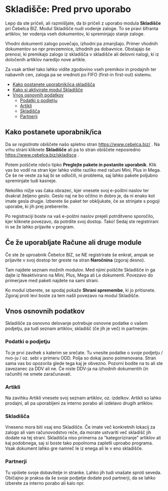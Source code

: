 # Skladišče: Pred prvo uporabo

Lepo da ste pričeli, ali razmišljate, da bi pričeli z uporabo modula **Skladišče** pri Čebelca BIZ. Modul Skladišče nudi vodenje zaloge. To se pravi šifranta
artiklov, ter vodenja vseh dokumentov, ki spreminjajo stanje zaloge. 

Vhodni dokumenti zalogo povečajo, izhodni pa zmanjšajo. Primer vhodnih dokumentov so npr prevzemnice, 
izhodnih pa dobavnice. Obstajajo še prenosi, ki premikajo zalogo iz skladišča v skladišče ali delovni nalogi, ki iz določenih artiklov naredijo nove artikle.

Za vsak artikel tako lahko vidite zgodovino vseh premikov in prodajnih ter nabavnih cen, zaloga pa se vrednoti po FIFO (first-in first-out) sistemu.



  * [Kako postanete uporabnik/ica skladišča](#kako-postanete-uporabnikica)
  * [Kako si aktivirate modul Skladišče](#prva-prijava-v-program)
  * [Vnos osnovnih podatkov](#nastavitve)
    * [Podatki o podjetju](#podatki-o-podjetju)
    * [Artikli](#podatki-o-podjetju)
    * [Skladišča](#besedila)
    * [Partnerji](#davčne-blagajne)

## Kako postanete uporabnik/ica

Da *se registirate* obiščete našo spletno stran https://www.cebelca.biz/ . Na vrhu strani kliknete **Skladišče** ali pa to stran obiščete neposredno https://www.cebelca.biz/skladisce .

Potem poiščete rdečo tipko **Preglejte pakete in postanite uporabnik**. Klik vas
bo vodil na stran kjer lahko vidite razliko med računi Mini, Plus in Mega. Če še ne veste za kaj bi se odločili, ni problema, saj lahko pakete poljubno
spreminjate tudi kasneje.

Nekoliko nižje vas čaka obrazec, kjer vnesete svoj e-poštni naslov ter dvakrat željeno geslo. Geslo naj ne bo očitno in dobro je, da ni enako kot imate gesla drugje.
Izberete še paket ter obkljukate, če se strinjate s pogoji uporabe, ki jih prej prebererite. 

Po registraciji boste na vaš e-poštni naslov prejeli potrditveno sporočilo, kjer kliknete povezavo, da potrdite svoj dostop. Tako! Sedaj ste registrirani in
se že lahko prijavite v program.

## Če že uporabljate Račune ali druge module

Če ste že uproabnik Čebelce BIZ, se NE registrirate še enkrat, ampak se prijavite v svoj dostop ter greste na stran **Naročnina** (zgoraj desno).

Tam najdete seznam možnih modulov. Med njimi poiščite Skladišče in ga dajte iz Neaktivirano na Mini, Plus, Mega ali Le dokumenti. Povezavo do primerjave med paketi najdete na sami strani.

Ko modul izberete, se spodaj pokaže **Shrani spremembe**, ki jo pritisnete. Zgoraj proti levi boste za tem našli povezavo na modul Skladišče.

## Vnos osnovnih podatkov

Skladišče za osnovno delovanje potrebuje osnovne podatke o vašem podjetju, pa tudi seznam artiklov, skladišč (če jih je več) in partnerjev.

### Podatki o podjetju

To je prvi zavihek s katerim se srečate. Tu vnesite podatke o svoje podjetju / nvo-ju / oz. sebi v primeru ODD. Polja so dokaj jasno poimenovana. Stran sama 
vas bo opozorila glede tega kaj je obvezno. Pozorni bodite na to ali ste zavezanec za DDV ali ne. Če niste DDV-ja na izhodnih dokumentih (in računih) ne smete
zaračunavati.

### Artikli

Na zavihku Artikli vnesete svoj seznam artiklov, oz. izdelkov. Artikli so lahko prodajni, ali pa uporabljeni za interno porabo ali izdelavo drugih artiklov.

### Skladišča

Vneseno mora biti vsaj eno Skladišče. Če imate več konkretnih lokacij za zalogo ali vam računovodstvo reče, da morate ustvariti več skladišč jih dodate na tej strani. Skladišča niso primerna
za "kategoriziranje" artiklov ali kaj podobnega, saj si boste tako popolnoma zapletli uproabo programa. Vsak dokument lahko gre namreč le iz enega ali le v eno skladišče.

### Partnerji

Tu vpišete svoje dobavitelje in stranke. Lahko jih tudi vnašate sproti seveda. Običajno je praksa da še svoje podjetje dodate pod partnerji, da se lahko izberete za interno porabo ali kalo npr.
